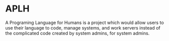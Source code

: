 # APLH
A Programing Language for Humans is a project which would allow users to use their language to code, manage systems, and work servers instead of the complicated code created by system admins, for system admins.
